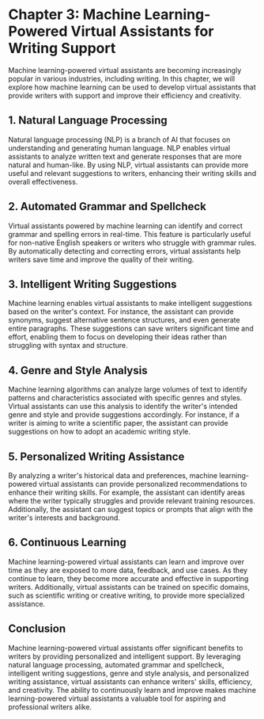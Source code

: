 Chapter 3: Machine Learning-Powered Virtual Assistants for Writing Support
==========================================================================

Machine learning-powered virtual assistants are becoming increasingly popular in various industries, including writing. In this chapter, we will explore how machine learning can be used to develop virtual assistants that provide writers with support and improve their efficiency and creativity.

**1. Natural Language Processing**
----------------------------------

Natural language processing (NLP) is a branch of AI that focuses on understanding and generating human language. NLP enables virtual assistants to analyze written text and generate responses that are more natural and human-like. By using NLP, virtual assistants can provide more useful and relevant suggestions to writers, enhancing their writing skills and overall effectiveness.

**2. Automated Grammar and Spellcheck**
---------------------------------------

Virtual assistants powered by machine learning can identify and correct grammar and spelling errors in real-time. This feature is particularly useful for non-native English speakers or writers who struggle with grammar rules. By automatically detecting and correcting errors, virtual assistants help writers save time and improve the quality of their writing.

**3. Intelligent Writing Suggestions**
--------------------------------------

Machine learning enables virtual assistants to make intelligent suggestions based on the writer's context. For instance, the assistant can provide synonyms, suggest alternative sentence structures, and even generate entire paragraphs. These suggestions can save writers significant time and effort, enabling them to focus on developing their ideas rather than struggling with syntax and structure.

**4. Genre and Style Analysis**
-------------------------------

Machine learning algorithms can analyze large volumes of text to identify patterns and characteristics associated with specific genres and styles. Virtual assistants can use this analysis to identify the writer's intended genre and style and provide suggestions accordingly. For instance, if a writer is aiming to write a scientific paper, the assistant can provide suggestions on how to adopt an academic writing style.

**5. Personalized Writing Assistance**
--------------------------------------

By analyzing a writer's historical data and preferences, machine learning-powered virtual assistants can provide personalized recommendations to enhance their writing skills. For example, the assistant can identify areas where the writer typically struggles and provide relevant training resources. Additionally, the assistant can suggest topics or prompts that align with the writer's interests and background.

**6. Continuous Learning**
--------------------------

Machine learning-powered virtual assistants can learn and improve over time as they are exposed to more data, feedback, and use cases. As they continue to learn, they become more accurate and effective in supporting writers. Additionally, virtual assistants can be trained on specific domains, such as scientific writing or creative writing, to provide more specialized assistance.

**Conclusion**
--------------

Machine learning-powered virtual assistants offer significant benefits to writers by providing personalized and intelligent support. By leveraging natural language processing, automated grammar and spellcheck, intelligent writing suggestions, genre and style analysis, and personalized writing assistance, virtual assistants can enhance writers' skills, efficiency, and creativity. The ability to continuously learn and improve makes machine learning-powered virtual assistants a valuable tool for aspiring and professional writers alike.
